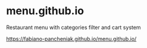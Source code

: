# menu.github.io
Restaurant menu with categories filter and cart system

https://fabiano-pancheniak.github.io/menu.github.io/
